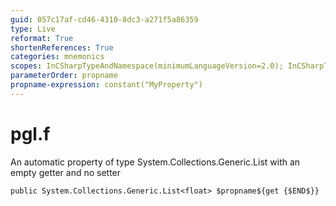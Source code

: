 ```yaml
---
guid: 057c17af-cd46-4310-8dc3-a271f5a86359
type: Live
reformat: True
shortenReferences: True
categories: mnemonics
scopes: InCSharpTypeAndNamespace(minimumLanguageVersion=2.0); InCSharpTypeMember(minimumLanguageVersion=2.0)
parameterOrder: propname
propname-expression: constant("MyProperty")
---
```


# pgl.f

An automatic property of type System.Collections.Generic.List<float> with an empty getter and no setter

```
public System.Collections.Generic.List<float> $propname${get {$END$}}
```
